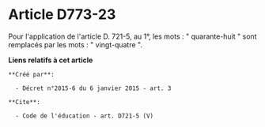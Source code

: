 # Article D773-23

Pour l'application de l'article D. 721-5, au 1°, les mots : " quarante-huit " sont remplacés par les mots : " vingt-quatre ".

**Liens relatifs à cet article**

	**Créé par**:

	  - Décret n°2015-6 du 6 janvier 2015 - art. 3

	**Cite**:

	  - Code de l'éducation - art. D721-5 (V)
